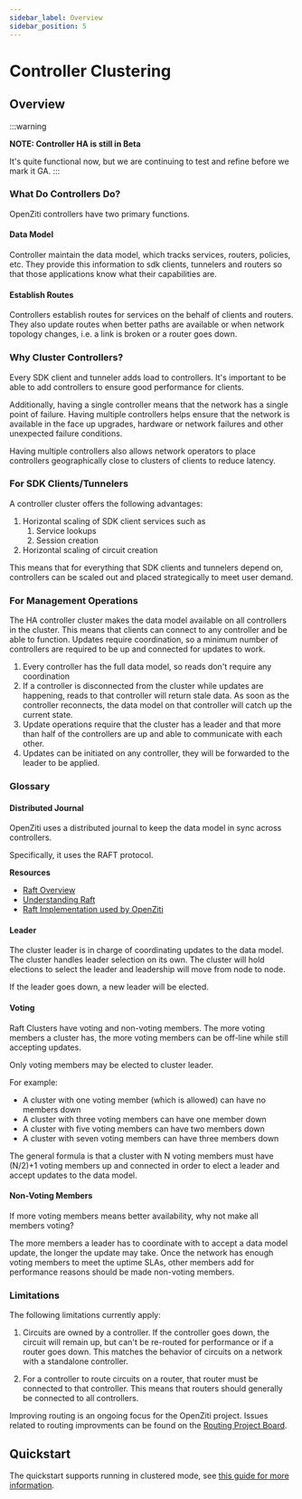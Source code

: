 ```yaml
---
sidebar_label: Overview
sidebar_position: 5
---
```


# Controller Clustering

## Overview

:::warning

**NOTE: Controller HA is still in Beta**

It's quite functional now, but we are continuing to test and refine before we mark it GA.
:::

### What Do Controllers Do?

OpenZiti controllers have two primary functions.

#### Data Model

Controller maintain the data model, which tracks services, routers, policies, etc. They provide
this information to sdk clients, tunnelers and routers so that those applications know what 
their capabilities are. 

#### Establish Routes

Controllers establish routes for services on the behalf of clients and routers. They also 
update routes when better paths are available or when network topology changes, i.e. a link
is broken or a router goes down.

### Why Cluster Controllers?

Every SDK client and tunneler adds load to controllers. It's important to be able to add 
controllers to ensure good performance for clients. 

Additionally, having a single controller means that the network has a single point of failure.
Having multiple controllers helps ensure that the network is available in the face up 
upgrades, hardware or network failures and other unexpected failure conditions.

Having multiple controllers also allows network operators to place controllers geographically
close to clusters of clients to reduce latency.

### For SDK Clients/Tunnelers

A controller cluster offers the following advantages:

1. Horizontal scaling of SDK client services such as
    1. Service lookups
    1. Session creation
1. Horizontal scaling of circuit creation

This means that for everything that SDK clients and tunnelers depend on, controllers
can be scaled out and placed strategically to meet user demand. 

### For Management Operations

The HA controller cluster makes the data model available on all controllers in the cluster.
This means that clients can connect to any controller and be able to function. 
Updates require coordination, so a minimum number of controllers are required to be 
up and connected for updates to work.

1. Every controller has the full data model, so reads don't require any coordination
1. If a controller is disconnected from the cluster while updates are happening, reads
   to that controller will return stale data. As soon as the controller reconnects, the
   data model on that controller will catch up the current state.
1. Update operations require that the cluster has a leader and that more than half of the
   controllers are up and able to communicate with each other.
1. Updates can be initiated on any controller, they will be forwarded to the leader to
   be applied.

### Glossary

#### Distributed Journal

OpenZiti uses a distributed journal to keep the data model in sync across controllers.

Specifically, it uses the RAFT protocol.

**Resources**

* [Raft Overview](https://raft.github.io/)
* [Understanding Raft](http://thesecretlivesofdata.com/raft/)
* [Raft Implementation used by OpenZiti](https://github.com/hashicorp/raft)

#### Leader

The cluster leader is in charge of coordinating updates to the data model. The cluster
handles leader selection on its own. The cluster will hold elections to select the
leader and leadership will move from node to node. 

If the leader goes down, a new leader will be elected. 

#### Voting

Raft Clusters have voting and non-voting members. The more voting members a cluster has, the 
more voting members can be off-line while still accepting updates.

Only voting members may be elected to cluster leader.

For example:

* A cluster with one voting member (which is allowed) can have no members down
* A cluster with three voting members can have one member down
* A cluster with five voting members can have two members down
* A cluster with seven voting members can have three members down

The general formula is that a cluster with N voting members must have (N/2)+1 voting members
up and connected in order to elect a leader and accept updates to the data model.

#### Non-Voting Members

If more voting members means better availability, why not make all members voting?

The more members a leader has to coordinate with to accept a data model update, the longer the
update may take. Once the network has enough voting members to meet the uptime SLAs, other
members add for performance reasons should be made non-voting members.

### Limitations

The following limitations currently apply:

1. Circuits are owned by a controller. If the controller goes down, the circuit 
   will remain up, but can't be re-routed for performance or if a router goes down.
   This matches the behavior of circuits on a network with a standalone controller.

1. For a controller to route circuits on a router, that router must be connected
   to that controller. This means that routers should generally be connected to
   all controllers.

Improving routing is an ongoing focus for the OpenZiti project. 
Issues related to routing improvments can be found on the [Routing Project Board](https://github.com/orgs/openziti/projects/13/views/1).

## Quickstart

The quickstart supports running in clustered mode, see 
[this guide for more information](https://github.com/openziti/ziti/blob/main/doc/ha/quickstart.md).
